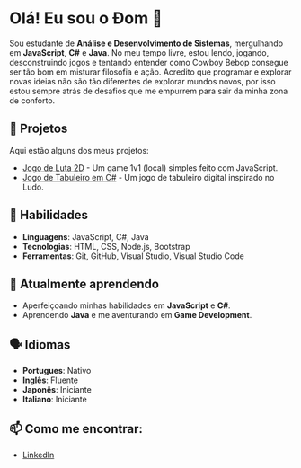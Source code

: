 # Olá! Eu sou o Ðom 👋

Sou estudante de **Análise e Desenvolvimento de Sistemas**, mergulhando em **JavaScript**, **C#** e **Java**. No meu tempo livre, estou lendo, jogando, desconstruindo jogos e tentando entender como Cowboy Bebop consegue ser tão bom em misturar filosofia e ação. Acredito que programar e explorar novas ideias não são tão diferentes de explorar mundos novos, por isso estou sempre atrás de desafios que me empurrem para sair da minha zona de conforto. 

## 🚀 Projetos

Aqui estão alguns dos meus projetos:

- [Jogo de Luta 2D](https://github.com/DSpaceCowboy/Fighting-Game) - Um game 1v1 (local) simples feito com JavaScript.
- [Jogo de Tabuleiro em C#](https://github.com/DSpaceCowboy/Ludo-Game) - Um jogo de tabuleiro digital inspirado no Ludo.

## 🔧 Habilidades

- **Linguagens**: JavaScript, C#, Java
- **Tecnologias**: HTML, CSS, Node.js, Bootstrap
- **Ferramentas**: Git, GitHub, Visual Studio, Visual Studio Code

## 🌱 Atualmente aprendendo

- Aperfeiçoando minhas habilidades em **JavaScript** e **C#**.
- Aprendendo **Java** e me aventurando em **Game Development**.

## 🗣 Idiomas

- **Portugues**: Nativo 
- **Inglês**: Fluente
- **Japonês**: Iniciante 
- **Italiano**: Iniciante 


## 📫 Como me encontrar:

- [LinkedIn](www.linkedin.com/in/domiciano-vieira)


